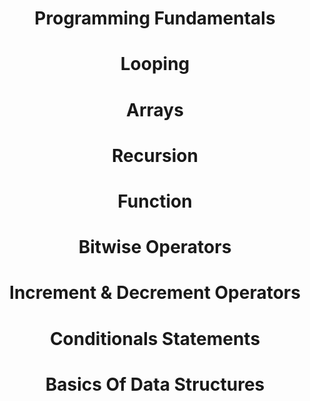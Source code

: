# <p style="text-align: center;">Programming Fundamentals</p>

# <p style="text-align: center;">Looping</p>

# <p style="text-align: center;">Arrays</p>

# <p style="text-align: center;">Recursion</p>

# <p style="text-align: center;">Function</p>

# <p style="text-align: center;">Bitwise Operators</p>

# <p style="text-align: center;">Increment & Decrement Operators</p>

# <p style="text-align: center;">Conditionals Statements</p>

# <p style="text-align: center;">Basics Of Data Structures</p>